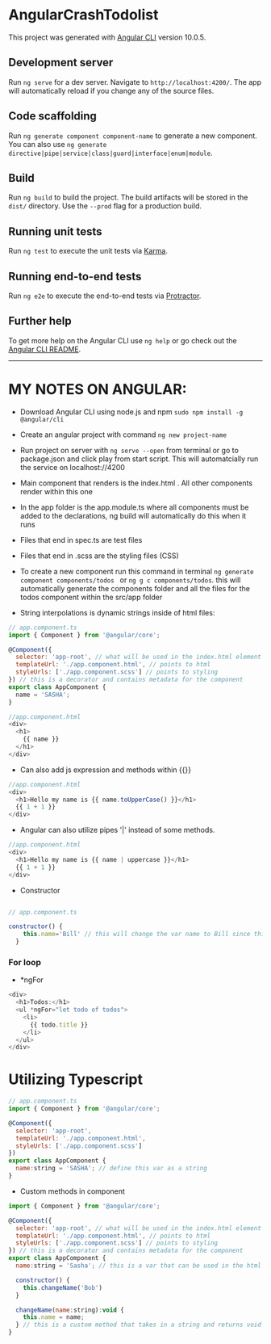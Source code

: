 # AngularCrashTodolist

This project was generated with [Angular CLI](https://github.com/angular/angular-cli) version 10.0.5.

## Development server

Run `ng serve` for a dev server. Navigate to `http://localhost:4200/`. The app will automatically reload if you change any of the source files.

## Code scaffolding

Run `ng generate component component-name` to generate a new component. You can also use `ng generate directive|pipe|service|class|guard|interface|enum|module`.

## Build

Run `ng build` to build the project. The build artifacts will be stored in the `dist/` directory. Use the `--prod` flag for a production build.

## Running unit tests

Run `ng test` to execute the unit tests via [Karma](https://karma-runner.github.io).

## Running end-to-end tests

Run `ng e2e` to execute the end-to-end tests via [Protractor](http://www.protractortest.org/).

## Further help

To get more help on the Angular CLI use `ng help` or go check out the [Angular CLI README](https://github.com/angular/angular-cli/blob/master/README.md).

--------------------------------------------------

# MY NOTES ON ANGULAR:

- Download Angular CLI using node.js and npm `sudo npm install -g @angular/cli`

- Create an angular project with command `ng new project-name`

- Run project on server with `ng serve --open` from terminal or go to package.json and click play from start script. This will automatcially run the service on localhost://4200

- Main component that renders is the index.html <app-root></app-root>. All other components render within this one

- In the app folder is the app.module.ts where all components must be added to the declarations, ng build will automatically do this when it runs

- Files that end in spec.ts are test files

- Files that end in .scss are the styling files (CSS)

- To create a new component run this command in terminal `ng generate component components/todos ` or `ng g c components/todos`. this will automatically generate the components folder and all the files for the todos component within the src/app folder

- String interpolations is dynamic strings inside of html files:

```js
// app.component.ts
import { Component } from '@angular/core';

@Component({
  selector: 'app-root', // what will be used in the index.html element
  templateUrl: './app.component.html', // points to html
  styleUrls: ['./app.component.scss'] // points to styling
}) // this is a decorator and contains metadata for the component
export class AppComponent {
  name = 'SASHA';
}

//app.component.html
<div>
  <h1>
    {{ name }}
  </h1>
</div>
```

- Can also add js expression and methods within {{}}

```js
//app.component.html
<div>
  <h1>Hello my name is {{ name.toUpperCase() }}</h1>
  {{ 1 + 1 }}
</div>
```

- Angular can also utilize pipes '|' instead of some methods. 

```js
//app.component.html
<div>
  <h1>Hello my name is {{ name | uppercase }}</h1>
  {{ 1 + 1 }}
</div>
```

- Constructor

```js

// app.component.ts

constructor() {
    this.name='Bill' // this will change the var name to Bill since this runs before the app renders
  }
```

### For loop

- *ngFor
```js
<div>
  <h1>Todos:</h1>
  <ul *ngFor="let todo of todos">
    <li>
      {{ todo.title }}
    </li>
  </ul>
</div>
```

# Utilizing Typescript

```js
// app.component.ts
import { Component } from '@angular/core';

@Component({
  selector: 'app-root', 
  templateUrl: './app.component.html', 
  styleUrls: ['./app.component.scss'] 
}) 
export class AppComponent {
  name:string = 'SASHA'; // define this var as a string
}
```

- Custom methods in component
```js
import { Component } from '@angular/core';

@Component({
  selector: 'app-root', // what will be used in the index.html element
  templateUrl: './app.component.html', // points to html
  styleUrls: ['./app.component.scss'] // points to styling
}) // this is a decorator and contains metadata for the component
export class AppComponent {
  name:string = 'Sasha'; // this is a var that can be used in the html example: {{title}}

  constructor() {
    this.changeName('Bob')
  }

  changeName(name:string):void {
    this.name = name;
  } // this is a custom method that takes in a string and returns void and this.name refers to the var under class
}
```
